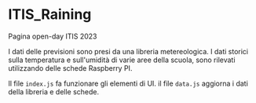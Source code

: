 # ITIS_Raining
Pagina open-day ITIS 2023

I dati delle previsioni sono presi da una libreria metereologica.
I dati storici sulla temperatura e sull'umidità di varie aree della scuola, sono rilevati utilizzando delle schede Raspberry PI.

Il file `index.js` fa funzionare gli elementi di UI.
il file `data.js` aggiorna i dati della libreria e delle schede.
